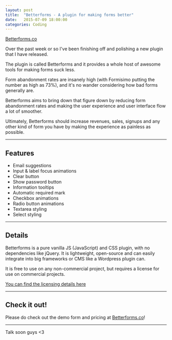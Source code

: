 ```yaml
---
layout: post
title:  "Betterforms - A plugin for making forms better"
date:   2015-07-09 18:00:00
categories: Coding
---
```


[Betterforms.co](http://betterforms.co)

Over the past week or so I've been finishing off and polishing a new plugin that I have released.

The plugin is called Betterforms and it provides a whole host of awesome tools for making forms suck less.

Form abandonment rates are insanely high (with Formisimo putting the number as high as 73%), and it's no wander considering how bad forms generally are.

Betterforms aims to bring down that figure down by reducing form abandonment rates and making the user experience and user interface flow a lot of smoother.

Ultimately, Betterforms should increase revenues, sales, signups and any other kind of form you have by making the experience as painless as possible.

---

## Features

* Email suggestions
* Input & label focus animations
* Clear button
* Show password button
* Information tooltips
* Automatic required mark
* Checkbox animations
* Radio button animations
* Textarea styling
* Select styling

---

## Details

Betterforms is a pure vanilla JS (JavaScript) and CSS plugin, with no dependencies like jQuery. It is lightweight, open-source and can easily integrate into big frameworks or CMS like a Wordpress plugin can.

It is free to use on any non-commercial project, but requires a license for use on commercial projects.

[You can find the licensing details here](http://betterforms.co/license.html)

---

## Check it out!

Please do check out the demo form and pricing at [Betterforms.co](http://betterforms.co)!

---

Talk soon guys <3
